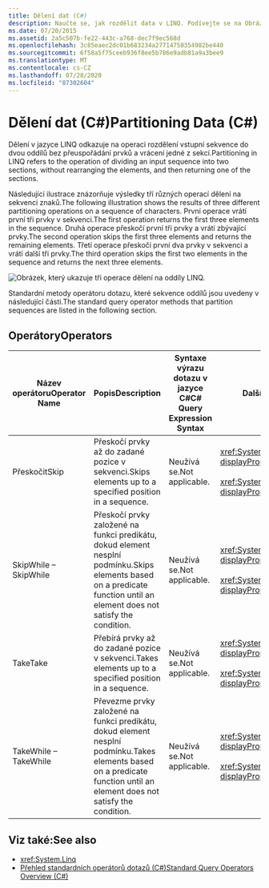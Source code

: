 ```yaml
---
title: Dělení dat (C#)
description: Naučte se, jak rozdělit data v LINQ. Podívejte se na Obrázek znázorňující výsledky operací dělení.
ms.date: 07/20/2015
ms.assetid: 2a5c507b-fe22-443c-a768-dec7f9ec568d
ms.openlocfilehash: 3c85eaec2dc01b683234a27714750354982be440
ms.sourcegitcommit: 6f58a5f75ceeb936f8ee5b786e9adb81a9a3bee9
ms.translationtype: MT
ms.contentlocale: cs-CZ
ms.lasthandoff: 07/28/2020
ms.locfileid: "87302604"
---
```

# <a name="partitioning-data-c"></a><span data-ttu-id="ee876-104">Dělení dat (C#)</span><span class="sxs-lookup"><span data-stu-id="ee876-104">Partitioning Data (C#)</span></span>
<span data-ttu-id="ee876-105">Dělení v jazyce LINQ odkazuje na operaci rozdělení vstupní sekvence do dvou oddílů bez přeuspořádání prvků a vrácení jedné z sekcí.</span><span class="sxs-lookup"><span data-stu-id="ee876-105">Partitioning in LINQ refers to the operation of dividing an input sequence into two sections, without rearranging the elements, and then returning one of the sections.</span></span>  
  
 <span data-ttu-id="ee876-106">Následující ilustrace znázorňuje výsledky tří různých operací dělení na sekvenci znaků.</span><span class="sxs-lookup"><span data-stu-id="ee876-106">The following illustration shows the results of three different partitioning operations on a sequence of characters.</span></span> <span data-ttu-id="ee876-107">První operace vrátí první tři prvky v sekvenci.</span><span class="sxs-lookup"><span data-stu-id="ee876-107">The first operation returns the first three elements in the sequence.</span></span> <span data-ttu-id="ee876-108">Druhá operace přeskočí první tři prvky a vrátí zbývající prvky.</span><span class="sxs-lookup"><span data-stu-id="ee876-108">The second operation skips the first three elements and returns the remaining elements.</span></span> <span data-ttu-id="ee876-109">Třetí operace přeskočí první dva prvky v sekvenci a vrátí další tři prvky.</span><span class="sxs-lookup"><span data-stu-id="ee876-109">The third operation skips the first two elements in the sequence and returns the next three elements.</span></span>  
  
 ![Obrázek, který ukazuje tři operace dělení na oddíly LINQ.](./media/partitioning-data/linq-partitioning-operations.png)  
  
 <span data-ttu-id="ee876-111">Standardní metody operátoru dotazu, které sekvence oddílů jsou uvedeny v následující části.</span><span class="sxs-lookup"><span data-stu-id="ee876-111">The standard query operator methods that partition sequences are listed in the following section.</span></span>  
  
## <a name="operators"></a><span data-ttu-id="ee876-112">Operátory</span><span class="sxs-lookup"><span data-stu-id="ee876-112">Operators</span></span>  
  
|<span data-ttu-id="ee876-113">Název operátoru</span><span class="sxs-lookup"><span data-stu-id="ee876-113">Operator Name</span></span>|<span data-ttu-id="ee876-114">Popis</span><span class="sxs-lookup"><span data-stu-id="ee876-114">Description</span></span>|<span data-ttu-id="ee876-115">Syntaxe výrazu dotazu v jazyce C#</span><span class="sxs-lookup"><span data-stu-id="ee876-115">C# Query Expression Syntax</span></span>|<span data-ttu-id="ee876-116">Další informace</span><span class="sxs-lookup"><span data-stu-id="ee876-116">More Information</span></span>|  
|-------------------|-----------------|---------------------------------|----------------------|  
|<span data-ttu-id="ee876-117">Přeskočit</span><span class="sxs-lookup"><span data-stu-id="ee876-117">Skip</span></span>|<span data-ttu-id="ee876-118">Přeskočí prvky až do zadané pozice v sekvenci.</span><span class="sxs-lookup"><span data-stu-id="ee876-118">Skips elements up to a specified position in a sequence.</span></span>|<span data-ttu-id="ee876-119">Neužívá se.</span><span class="sxs-lookup"><span data-stu-id="ee876-119">Not applicable.</span></span>|<xref:System.Linq.Enumerable.Skip%2A?displayProperty=nameWithType><br /><br /> <xref:System.Linq.Queryable.Skip%2A?displayProperty=nameWithType>|  
|<span data-ttu-id="ee876-120">SkipWhile –</span><span class="sxs-lookup"><span data-stu-id="ee876-120">SkipWhile</span></span>|<span data-ttu-id="ee876-121">Přeskočí prvky založené na funkci predikátu, dokud element nesplní podmínku.</span><span class="sxs-lookup"><span data-stu-id="ee876-121">Skips elements based on a predicate function until an element does not satisfy the condition.</span></span>|<span data-ttu-id="ee876-122">Neužívá se.</span><span class="sxs-lookup"><span data-stu-id="ee876-122">Not applicable.</span></span>|<xref:System.Linq.Enumerable.SkipWhile%2A?displayProperty=nameWithType><br /><br /> <xref:System.Linq.Queryable.SkipWhile%2A?displayProperty=nameWithType>|  
|<span data-ttu-id="ee876-123">Take</span><span class="sxs-lookup"><span data-stu-id="ee876-123">Take</span></span>|<span data-ttu-id="ee876-124">Přebírá prvky až do zadané pozice v sekvenci.</span><span class="sxs-lookup"><span data-stu-id="ee876-124">Takes elements up to a specified position in a sequence.</span></span>|<span data-ttu-id="ee876-125">Neužívá se.</span><span class="sxs-lookup"><span data-stu-id="ee876-125">Not applicable.</span></span>|<xref:System.Linq.Enumerable.Take%2A?displayProperty=nameWithType><br /><br /> <xref:System.Linq.Queryable.Take%2A?displayProperty=nameWithType>|  
|<span data-ttu-id="ee876-126">TakeWhile –</span><span class="sxs-lookup"><span data-stu-id="ee876-126">TakeWhile</span></span>|<span data-ttu-id="ee876-127">Převezme prvky založené na funkci predikátu, dokud element nesplní podmínku.</span><span class="sxs-lookup"><span data-stu-id="ee876-127">Takes elements based on a predicate function until an element does not satisfy the condition.</span></span>|<span data-ttu-id="ee876-128">Neužívá se.</span><span class="sxs-lookup"><span data-stu-id="ee876-128">Not applicable.</span></span>|<xref:System.Linq.Enumerable.TakeWhile%2A?displayProperty=nameWithType><br /><br /> <xref:System.Linq.Queryable.TakeWhile%2A?displayProperty=nameWithType>|  
  
## <a name="see-also"></a><span data-ttu-id="ee876-129">Viz také:</span><span class="sxs-lookup"><span data-stu-id="ee876-129">See also</span></span>

- <xref:System.Linq>
- [<span data-ttu-id="ee876-130">Přehled standardních operátorů dotazů (C#)</span><span class="sxs-lookup"><span data-stu-id="ee876-130">Standard Query Operators Overview (C#)</span></span>](./standard-query-operators-overview.md)
